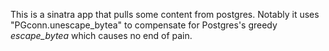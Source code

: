This is a sinatra app that pulls some content from postgres.
Notably it uses "PGconn.unescape_bytea" to compensate for Postgres's 
greedy *escape_bytea* which causes no end of pain.

